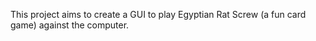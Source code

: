 This project aims to create a GUI to play Egyptian Rat Screw (a fun card game) against the computer.
